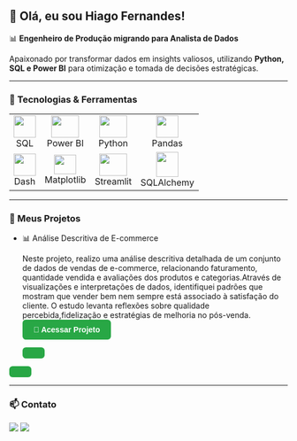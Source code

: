 ## 👋 Olá, eu sou Hiago Fernandes!

📊 **Engenheiro de Produção migrando para Analista de Dados**

Apaixonado por transformar dados em insights valiosos, utilizando **Python, SQL e Power BI** para otimização e tomada de decisões estratégicas.

---

### 🚀 Tecnologias & Ferramentas

<table>
  <tr>
    <td align="center"><img src="https://icones.pro/wp-content/uploads/2021/05/icone-base-donnees-orange.png" width="40" height="40"/><br>SQL</td>
    <td align="center"><img src="https://upload.wikimedia.org/wikipedia/commons/thumb/c/cf/New_Power_BI_Logo.svg/2048px-New_Power_BI_Logo.svg.png" width="50" height="40"/><br>Power BI</td>
    <td align="center"><img src="https://cdn.jsdelivr.net/gh/devicons/devicon/icons/python/python-original.svg" width="50" height="40"/><br>Python</td>
    <td align="center"><img src="https://cdn.jsdelivr.net/gh/devicons/devicon/icons/pandas/pandas-original.svg" width="40" height="40"/><br>Pandas</td>
  </tr>
  <tr>
    <td align="center"><img src="https://cdn-images-1.medium.com/v2/resize:fit:1200/1*4R9HdZXaBGLPD_xPoit7iA.png" width="40" height="40"/><br>Dash</td>
    <td align="center"><img src="https://upload.wikimedia.org/wikipedia/commons/thumb/8/84/Matplotlib_icon.svg/1200px-Matplotlib_icon.svg.png" width="40" height="35"/><br>Matplotlib</td>
    <td align="center"><img src="https://vectorseek.com/wp-content/uploads/2023/08/Streamlit-Logo-Vector.svg-.png" width="50" height="40"/><br>Streamlit</td>
    <td align="center"><img src="https://buildwithlayer.gallerycdn.vsassets.io/extensions/buildwithlayer/sqlalchemy-integration-expert-jyszg/0.0.13/1740523961608/Microsoft.VisualStudio.Services.Icons.Default" width="40" height="45"/><br>SQLAlchemy</td>
  </tr>
</table>

---
### 📁 Meus Projetos

 - 📊 Análise Descritiva de E-commerce
   
      Neste projeto, realizo uma análise descritiva detalhada de um conjunto de dados de vendas de e-commerce, relacionando faturamento, quantidade vendida e avaliações dos produtos e categorias.Através de visualizações e interpretações de dados, identifiquei padrões que mostram que vender bem nem sempre está associado à satisfação do cliente. O estudo levanta reflexões sobre qualidade percebida,fidelização e estratégias de melhoria no pós-venda.
<a href="https://github.com/Hiagofb/ANALISE_DESCRITIVA_ECOMERCE" target="_blank" style="
  display: inline-block;
  padding: 10px 20px;
  background-color: #28a745;
  color: white;
  text-decoration: none;
  border-radius: 6px;
  font-weight: bold;
  font-family: sans-serif;
">
📁 Acessar Projeto
</a>

---

### 📫 Contato
<div style="display: inline-block"> 
  <a href="https://www.linkedin.com/in/hiago-fernandess/" target="_blank"><img src="https://img.shields.io/badge/-LinkedIn-%230077B5?style=for-the-badge&logo=linkedin&logoColor=white" target="_blank"></a> 
  <a href = "mailto:hiagof130[at]gmail.com"><img src="https://img.shields.io/badge/Gmail-D14836?style=for-the-badge&logo=gmail&logoColor=white" target="_blank"></a>  
</div>
